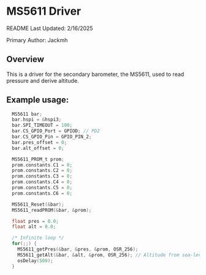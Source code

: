 # MS5611 Driver
README Last Updated: 2/16/2025

Primary Author: Jackmh

## Overview
This is a driver for the secondary barometer, the MS5611, used to read pressure and derive altitude.

## Example usage:
```c
  MS5611 bar;
  bar.hspi = &hspi3;
  bar.SPI_TIMEOUT = 100;
  bar.CS_GPIO_Port = GPIOD; // PD2
  bar.CS_GPIO_Pin = GPIO_PIN_2;
  bar.pres_offset = 0;
  bar.alt_offset = 0;

  MS5611_PROM_t prom;
  prom.constants.C1 = 0;
  prom.constants.C2 = 0;
  prom.constants.C3 = 0;
  prom.constants.C4 = 0;
  prom.constants.C5 = 0;
  prom.constants.C6 = 0;

  MS5611_Reset(&bar);
  MS5611_readPROM(&bar, &prom);

  float pres = 0.0;
  float alt = 0.0;

  /* Infinite loop */
  for(;;) {
    MS5611_getPres(&bar, &pres, &prom, OSR_256);
    MS5611_getAlt(&bar, &alt, &prom, OSR_256); // Altitude from sea-level in feet
    osDelay(500);
  }
```